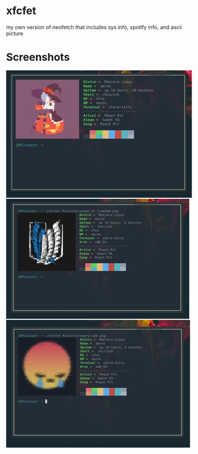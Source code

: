 # xfcfet
my own version of neofetch that includes sys info, spotify info, and ascii picture

# Screenshots
![alt text](https://github.com/x86Cisco/xfcfet/blob/main/prev1.png)
![alt text](https://github.com/x86Cisco/xfcfet/blob/main/prev2.png)
![alt text](https://github.com/x86Cisco/xfcfet/blob/main/prev3.png)

